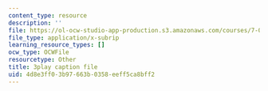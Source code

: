 ```yaml
---
content_type: resource
description: ''
file: https://ol-ocw-studio-app-production.s3.amazonaws.com/courses/7-01sc-fundamentals-of-biology-fall-2011/4d8e3ff03b97663b0358eeff5ca8bff2_SvjeCxVu2dI.srt
file_type: application/x-subrip
learning_resource_types: []
ocw_type: OCWFile
resourcetype: Other
title: 3play caption file
uid: 4d8e3ff0-3b97-663b-0358-eeff5ca8bff2
---
```

